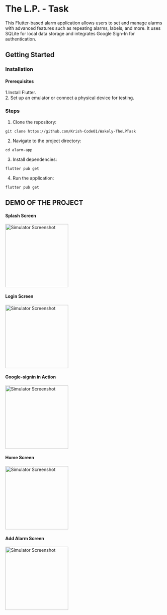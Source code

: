 # The L.P. - Task

This Flutter-based alarm application allows users to set and manage alarms with advanced features such as repeating alarms, labels, and more. It uses SQLite for local data storage and integrates Google Sign-In for authentication. 

## Getting Started

### Installation

#### Prerequisites

1.Install Flutter.<br>
2. Set up an emulator or connect a physical device for testing.

### Steps

1. Clone the repository:

```git clone https://github.com/Krish-Code01/Wakely-TheLPTask```

2. Navigate to the project directory:

```cd alarm-app```

3. Install dependencies:

```flutter pub get```

4. Run the application:

```flutter pub get```

## DEMO OF THE PROJECT


#### Splash Screen
<img src="https://github.com/user-attachments/assets/f4b8ebbb-1b89-4b6c-89e6-3345079c0959" alt="Simulator Screenshot" width="200"/>

#### Login Screen
<img src="https://github.com/user-attachments/assets/f69b4898-4694-4b76-b6de-348664f37338" alt="Simulator Screenshot" width="200"/>

#### Google-signin in Action
<img src="https://github.com/user-attachments/assets/5b3b8525-6614-4bb0-a6a7-5ec7b313ae56" alt="Simulator Screenshot" width="200"/>

#### Home Screen
<img src="https://github.com/user-attachments/assets/4013b75c-a83c-412b-bcc2-7893bc4d916c" alt="Simulator Screenshot" width="200"/>

#### Add Alarm Screen
<img src="https://github.com/user-attachments/assets/b3f30eeb-2102-441f-8fae-2eb27bff19ec" alt="Simulator Screenshot" width="200"/>



